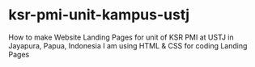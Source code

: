 # ksr-pmi-unit-kampus-ustj
How to make Website Landing Pages for unit of KSR PMI at USTJ in Jayapura, Papua, Indonesia
I am using HTML & CSS for coding Landing Pages
